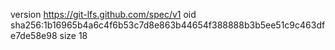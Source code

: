 version https://git-lfs.github.com/spec/v1
oid sha256:1b16965b4a6c4f6b53c7d8e863b44654f388888b3b5ee51c9c463dfe7de58e98
size 18
